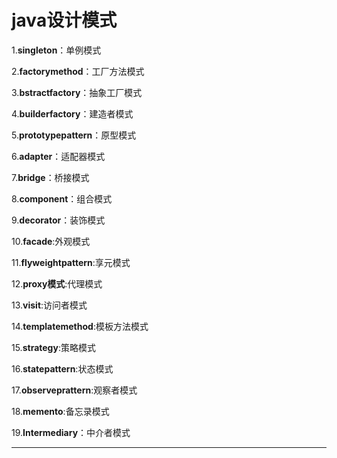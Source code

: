 # java设计模式

1.**singleton**：单例模式

2.**factorymethod**：工厂方法模式

3.**bstractfactory**：抽象工厂模式

4.**builderfactory**：建造者模式

5.**prototypepattern**：原型模式

6.**adapter**：适配器模式

7.**bridge**：桥接模式

8.**component**：组合模式

9.**decorator**：装饰模式

10.**facade**:外观模式

11.**flyweightpattern**:享元模式

12.**proxy模式**:代理模式

13.**visit**:访问者模式

14.**templatemethod**:模板方法模式

15.**strategy**:策略模式

16.**statepattern**:状态模式

17.**observeprattern**:观察者模式

18.**memento**:备忘录模式

19.**Intermediary**：中介者模式


****




